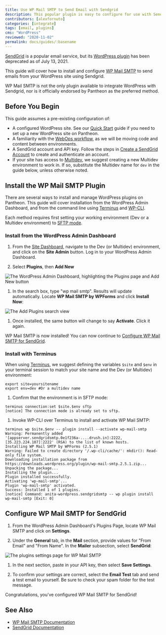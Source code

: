 ```yaml
---
title: Use WP Mail SMTP to Send Email with Sendgrid
description: This popular plugin is easy to configure for use with SendGrid.
contributors: [alexfornuto]
categories: [integrate]
tags: [email, plugins]
cms: "WordPress"
reviewed: "2020-11-02"
permalink: docs/guides/:basename
---
```


[SendGrid](https://sendgrid.com/) is a popular email service, but its [WordPress plugin](https://wordpress.org/plugins/sendgrid-email-delivery-simplified/) has been deprecated as of July 13, 2021.

This guide will cover how to install and configure [WP Mail SMTP](https://wordpress.org/plugins/wp-mail-smtp/) to send emails from your WordPress site using Sendgrid.

<Alert title="Note" type="info">

WP Mail SMTP is not the only plugin available to integrate WordPress with Sendgrid, nor is it officially endorsed by Pantheon as the preferred method.

</Alert>

## Before You Begin

This guide assumes a pre-existing configuration of:

- A configured WordPress site. See our [Quick Start](/guides/quickstart) guide if you need to set up a new WordPress site on Pantheon.
- A familiarity with the [WebOps workflow](/pantheon-workflow), as we will be moving code and content between environments.
- A SendGrid account and API key. Follow the steps in [Create a SendGrid Account](/guides/sendgrid/#create-a-sendgrid-account) to create and authenticate an account.
- If your site has access to [Multidev](/multidev), we suggest creating a new Multidev environment to work in. If so, substitute the Multidev name for `dev` in the guide below, unless otherwise noted.

## Install the WP Mail SMTP Plugin

There are several ways to install and manage WordPress plugins on Pantheon. This guide will cover installation from the WordPress Admin Dashboard, and from the command line using [Terminus](/terminus) and [WP-CLI](/wp-cli).

Each method requires first setting your working environment (Dev or a Multidev environment) to [SFTP mode](/sftp#sftp-mode).

### Install from the WordPress Admin Dashboard

1. From the [Site Dashboard](/sites), navigate to the Dev (or Multidev) environment, and click on the **Site Admin** button. Log in to your WordPress Admin Dashboard.

1. Select **Plugins**, then **Add New**

  ![The WordPress Admin Dashboard, highlighting the Plugins page and Add New button](../../images/guides/wp-mail-smtp/add-new-plugin.png)

1. In the search box, type "wp mail smtp". Results will update automatically. Locate **WP Mail SMTP by WPForms** and click **Install Now**:

  ![The Add Plugins search view](../../images/guides/wp-mail-smtp/search-plugins-install.png)

1. Once installed, the same button will change to say **Activate**. Click it again.

WP Mail SMTP is now installed! You can now continue to [Configure WP Mail SMTP for SendGrid](#configure-wp-mail-smtp-for-sendgrid).

### Install with Terminus

<Alert title="Exports" type="export">

When using [Terminus](/terminus), we suggest defining the variables `$site` and `$env` in your terminal session to match your site name and the Dev (or Multidev) environment:

```bash{promptuser: user}
export site=yoursitename
export env=dev #Or a multidev name
```

</Alert>

1. Confirm that the environment is in SFTP mode:

  ```bash{outputLines: 2}
  terminus connection:set $site.$env sftp
  [notice] The connection mode is already set to sftp.
  ```

1. Invoke WP-CLI over Terminus to install and activate WP Mail SMTP:

  ```bash{outputLines: 2-13}
  terminus wp $site.$env -- plugin install --activate wp-mail-smtp
  Warning: Permanently added '[appserver.sendgridsmtp.0e1f236a-....drush.in]:2222,[35.223.224.107]:2222' (RSA) to the list of known hosts.
  Installing WP Mail SMTP by WPForms (2.5.1)
  Warning: Failed to create directory '/.wp-cli/cache/': mkdir(): Read-only file system.
  Downloading installation package from https://downloads.wordpress.org/plugin/wp-mail-smtp.2.5.1.zip...
  Unpacking the package...
  Installing the plugin...
  Plugin installed successfully.
  Activating 'wp-mail-smtp'...
  Plugin 'wp-mail-smtp' activated.
  Success: Installed 1 of 1 plugins.
  [notice] Command: anita-wordpress.sendgridsmtp -- wp plugin install wp-mail-smtp [Exit: 0]
  ```

## Configure WP Mail SMTP for SendGrid

1. From the WordPress Admin Dashboard's Plugins Page, locate WP Mail SMTP and click on **Settings**.

1. Under the **General** tab, in the **Mail** section, provide values for "From Email" and "From Name". In the **Mailer** subsection, select **SendGrid**:

  ![The plugins settings page for WP Mail SMTP](../../images/guides/wp-mail-smtp/plugin-settings.png)

1. In the next section, paste in your API key, then select **Save Settings**.

1. To confirm your settings are correct, select the **Email Test** tab and send a test email to yourself. Be sure to check your spam folder for the test message.

Congratulations, you've configured WP Mail SMTP for SendGrid!

## See Also

- [WP Mail SMTP Documentation](https://wpmailsmtp.com/docs/)  
- [SendGrid Documentation](https://sendgrid.com/docs/)
